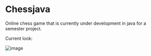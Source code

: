 # Chessjava
Online chess game that is currently under development in java for a semester project.


Current look:

![image](https://github.com/KaganBaldiran/Chessjava/assets/80681941/70852a2f-16fd-4da5-af4f-2935baafd4f7)
